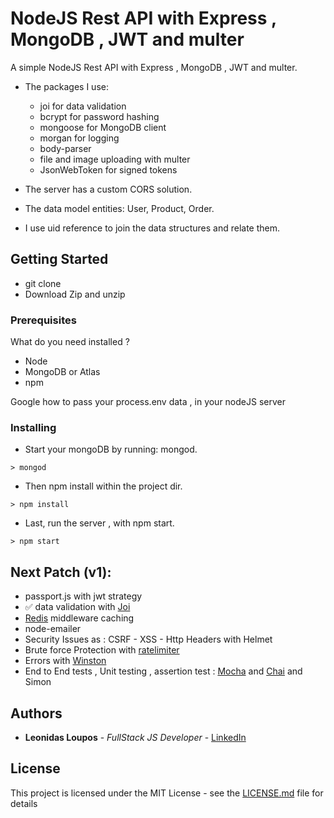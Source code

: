 # NodeJS Rest API with Express , MongoDB , JWT and multer

A simple NodeJS Rest API with Express , MongoDB , JWT and multer.

- The packages I use: 
  - joi for data validation
  - bcrypt for password hashing
  - mongoose for MongoDB client
  - morgan for logging
  - body-parser
  - file and image uploading with multer
  - JsonWebToken for signed tokens
 
- The server has a custom CORS solution.

- The data model entities: User, Product, Order.
- I use uid reference to join the data structures and relate them. 


## Getting Started

 - git clone
 - Download Zip and unzip
 
### Prerequisites

What do you need installed ? 
  - Node 
  - MongoDB or Atlas
  - npm 

Google how to pass your process.env data , in your nodeJS server

### Installing

 - Start your mongoDB by running: mongod.
```
> mongod
```

 - Then npm install within the project dir.

```
> npm install
```

 - Last, run the server , with npm start.

```
> npm start
```

## Next Patch (v1):

   - passport.js with jwt strategy
   - :white_check_mark: data validation with [Joi](https://www.npmjs.com/package/joi)
   - [Redis](https://www.npmjs.com/package/redis) middleware caching 
   - node-emailer
   - Security Issues as : CSRF - XSS - Http Headers with Helmet
   - Brute force Protection with [ratelimiter](https://www.npmjs.com/package/ratelimiter)
   - Errors with [Winston](https://www.npmjs.com/package/winston)
   - End to End tests , Unit testing , assertion test : [Mocha](https://www.npmjs.com/package/mocha) and [Chai](https://www.npmjs.com/package/chai) and Simon
  
## Authors

* **Leonidas Loupos** - *FullStack JS Developer* - [LinkedIn](https://www.linkedin.com/in/leo-loupos/)


## License

This project is licensed under the MIT License - see the [LICENSE.md](LICENSE.md) file for details

